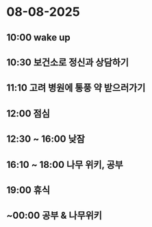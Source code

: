 # 08-08-2025



## 10:00 wake up



## 10:30 보건소로 정신과 상담하기



## 11:10 고려 병원에 통풍 약 받으러가기



## 12:00 점심



## 12:30 ~ 16:00 낮잠 



## 16:10 ~ 18:00 나무 위키, 공부



## 19:00 휴식



## ~00:00 공부 & 나무위키


